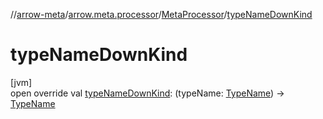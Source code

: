 //[arrow-meta](../../../index.md)/[arrow.meta.processor](../index.md)/[MetaProcessor](index.md)/[typeNameDownKind](type-name-down-kind.md)

# typeNameDownKind

[jvm]\
open override val [typeNameDownKind](type-name-down-kind.md): (typeName: [TypeName](../../arrow.meta.ast/-type-name/index.md)) -&gt; [TypeName](../../arrow.meta.ast/-type-name/index.md)
